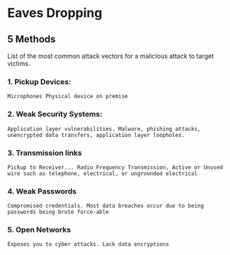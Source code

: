 # Eaves Dropping



## 5 Methods
List of the most common attack vectors for a malicious attack to target victims.

### 1. Pickup Devices: 

    Microphones Physical device on premise

### 2. Weak Security Systems: 

    Application layer vulnerabilities. Malware, phishing attacks, unencrypted data transfers, application layer loopholes.

### 3. Transmission links

    Pickup to Receiver... Radio Frequency Transmission, Active or Unused wire such as telephone, electrical, or ungrounded electrical

### 4. Weak Passwords

    Compromised credentials. Most data breaches occur due to being passwords being brute force-able

### 5. Open Networks

    Exposes you to cyber attacks. Lack data encryptions